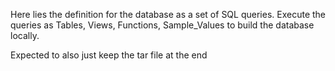 Here lies the definition for the database as a set of SQL queries.
Execute the queries as Tables, Views, Functions, Sample_Values to build the database locally.

Expected to also just keep the tar file at the end